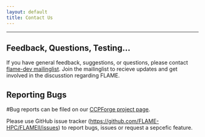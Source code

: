```yaml
---
layout: default
title: Contact Us
---
```


----

## Feedback, Questions, Testing...

If you have general feedback, suggestions, or questions, please contact [flame-dev mailinglist](flame-dev@googlegroups.com). Join the mailinglist to recieve updates and get involved in the discusstion regarding FLAME.

<!--
Do get in touch with:

 * Chris Greenough (<werkprinzip@gmail.com>)*Author and developer*
 * Mike Holcombe (<m.holcombe@sheffield.ac.uk>)*Author and developer*
 * Alan Kyffin (<alan.kyffin@stfc.ac.uk>), *STFC Rutherford Appleton Laboratory*
-->

## Reporting Bugs

#Bug reports can be filed on our [CCPForge project page](http://ccpforge.cse.rl.ac.uk/gf/project/xagents/tracker/?action=TrackerItemBrowse&tracker_id=249).

Please use GitHub issue tracker (https://github.com/FLAME-HPC/FLAMEII/issues) to report bugs, issues or request a sepcefic feature.

